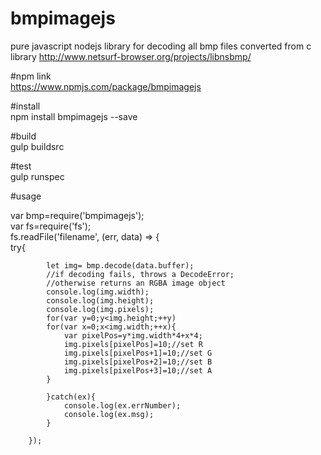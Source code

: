 # bmpimagejs
pure javascript nodejs library for decoding all bmp files
converted from c library http://www.netsurf-browser.org/projects/libnsbmp/


#npm link<br/>
https://www.npmjs.com/package/bmpimagejs


#install <br/>
npm install bmpimagejs --save

#build<br/>
gulp buildsrc

#test<br/>
gulp runspec

#usage

var bmp=require('bmpimagejs');<br/>
var fs=require('fs');<br/>
fs.readFile('filename', (err, data) => {            
            try{
            
            let img= bmp.decode(data.buffer); 
            //if decoding fails, throws a DecodeError;          
            //otherwise returns an RGBA image object
            console.log(img.width);
            console.log(img.height);
            console.log(img.pixels);
            for(var y=0;y<img.height;++y)
            for(var x=0;x<img.width;++x){
                var pixelPos=y*img.width*4+x*4;
                img.pixels[pixelPos]=10;//set R
                img.pixels[pixelPos+1]=10;//set G
                img.pixels[pixelPos+2]=10;//set B
                img.pixels[pixelPos+3]=10;//set A
            }
            
            }catch(ex){
                console.log(ex.errNumber);
                console.log(ex.msg);
            }

        });




